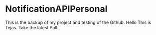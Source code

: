 # NotificationAPIPersonal
This is the backup of my project and testing of the Github.  Hello This is Tejas. Take the latest Pull.
